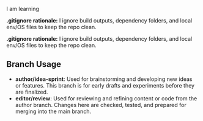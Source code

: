 I am learning

**.gitignore rationale:** I ignore build outputs, dependency folders, and local env/OS files to keep the repo clean.

**.gitignore rationale:** I ignore build outputs, dependency folders, and local env/OS files to keep the repo clean.
## Branch Usage

- **author/idea-sprint**: Used for brainstorming and developing new ideas or features. This branch is for early drafts and experiments before they are finalized.
- **editor/review**: Used for reviewing and refining content or code from the author branch. Changes here are checked, tested, and prepared for merging into the main branch.
